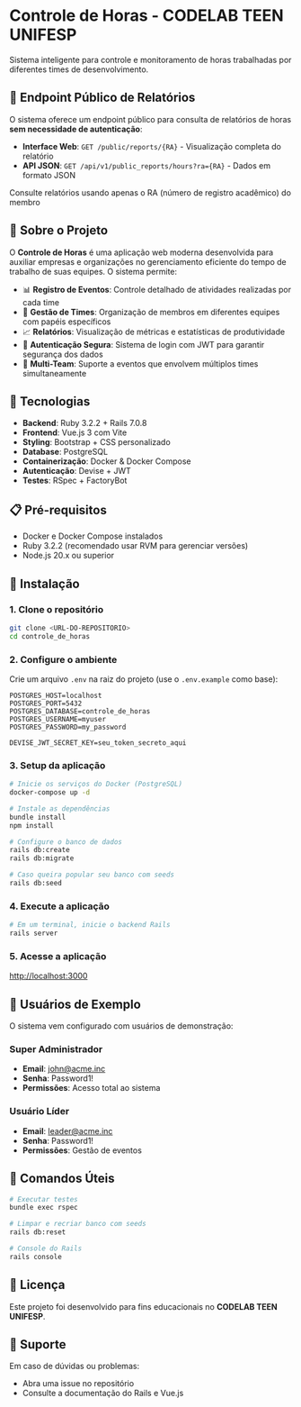 # Controle de Horas - CODELAB TEEN UNIFESP

Sistema inteligente para controle e monitoramento de horas trabalhadas por diferentes times de desenvolvimento.

## 🔗 Endpoint Público de Relatórios

O sistema oferece um endpoint público para consulta de relatórios de horas **sem necessidade de autenticação**:

- **Interface Web**: `GET /public/reports/{RA}` - Visualização completa do relatório
- **API JSON**: `GET /api/v1/public_reports/hours?ra={RA}` - Dados em formato JSON

Consulte relatórios usando apenas o RA (número de registro acadêmico) do membro

## 📖 Sobre o Projeto

O **Controle de Horas** é uma aplicação web moderna desenvolvida para auxiliar empresas e organizações no gerenciamento eficiente do tempo de trabalho de suas equipes. O sistema permite:

- 📊 **Registro de Eventos**: Controle detalhado de atividades realizadas por cada time
- 👥 **Gestão de Times**: Organização de membros em diferentes equipes com papéis específicos
- 📈 **Relatórios**: Visualização de métricas e estatísticas de produtividade
- 🔐 **Autenticação Segura**: Sistema de login com JWT para garantir segurança dos dados
- 🎯 **Multi-Team**: Suporte a eventos que envolvem múltiplos times simultaneamente

## 🚀 Tecnologias

- **Backend**: Ruby 3.2.2 + Rails 7.0.8
- **Frontend**: Vue.js 3 com Vite
- **Styling**: Bootstrap + CSS personalizado
- **Database**: PostgreSQL
- **Containerização**: Docker & Docker Compose
- **Autenticação**: Devise + JWT
- **Testes**: RSpec + FactoryBot

## 📋 Pré-requisitos

- Docker e Docker Compose instalados
- Ruby 3.2.2 (recomendado usar RVM para gerenciar versões)
- Node.js 20.x ou superior

## 🔧 Instalação

### 1. Clone o repositório

```bash
git clone <URL-DO-REPOSITORIO>
cd controle_de_horas
```

### 2. Configure o ambiente

Crie um arquivo `.env` na raiz do projeto (use o `.env.example` como base):

```env
POSTGRES_HOST=localhost
POSTGRES_PORT=5432
POSTGRES_DATABASE=controle_de_horas
POSTGRES_USERNAME=myuser
POSTGRES_PASSWORD=my_password

DEVISE_JWT_SECRET_KEY=seu_token_secreto_aqui
```

### 3. Setup da aplicação

```bash
# Inicie os serviços do Docker (PostgreSQL)
docker-compose up -d

# Instale as dependências
bundle install
npm install

# Configure o banco de dados
rails db:create
rails db:migrate

# Caso queira popular seu banco com seeds
rails db:seed
```

### 4. Execute a aplicação

```bash
# Em um terminal, inicie o backend Rails
rails server
```

### 5. Acesse a aplicação

[http://localhost:3000](http://localhost:3000)

## 👤 Usuários de Exemplo

O sistema vem configurado com usuários de demonstração:

### Super Administrador

- **Email**: john@acme.inc
- **Senha**: Password1!
- **Permissões**: Acesso total ao sistema

### Usuário Líder

- **Email**: leader@acme.inc
- **Senha**: Password1!
- **Permissões**: Gestão de eventos

## 📝 Comandos Úteis

```bash
# Executar testes
bundle exec rspec

# Limpar e recriar banco com seeds
rails db:reset

# Console do Rails
rails console
```

## 📄 Licença

Este projeto foi desenvolvido para fins educacionais no **CODELAB TEEN UNIFESP**.

## 🤝 Suporte

Em caso de dúvidas ou problemas:

- Abra uma issue no repositório
- Consulte a documentação do Rails e Vue.js
